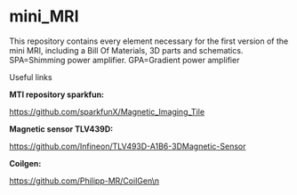 # mini_MRI

This repository contains every element necessary for the first version of the mini MRI, including a Bill Of Materials, 3D parts and schematics. SPA=Shimming power amplifier. GPA=Gradient power amplifier

Useful links

**MTI repository sparkfun:**

https://github.com/sparkfunX/Magnetic_Imaging_Tile

**Magnetic sensor TLV439D:**

https://github.com/Infineon/TLV493D-A1B6-3DMagnetic-Sensor

**Coilgen:**

https://github.com/Philipp-MR/CoilGen\n

